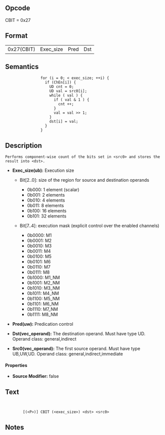<!---======================= begin_copyright_notice ============================

Copyright (C) 2020-2021 Intel Corporation

SPDX-License-Identifier: MIT

============================= end_copyright_notice ==========================-->

 

## Opcode

  CBIT = 0x27

## Format

| | | | |
| --- | --- | --- | --- |
| 0x27(CBIT) | Exec_size | Pred | Dst | Src0 |


## Semantics




                    for (i = 0; < exec_size; ++i) {
                      if (ChEn[i]) {
                        UD cnt = 0;
                        UD val = src0[i];
                        while ( val ) {
                          if ( val & 1 ) {
                            cnt ++;
                          }
                          val = val >> 1;
                        }
                        dst[i] = val;
                      }
                    }

## Description


    Performs component-wise count of the bits set in <src0> and stores the result into <dst>.

- **Exec_size(ub):** Execution size
 
  - Bit[2..0]: size of the region for source and destination operands
 
    - 0b000:  1 element (scalar) 
    - 0b001:  2 elements 
    - 0b010:  4 elements 
    - 0b011:  8 elements 
    - 0b100:  16 elements 
    - 0b101:  32 elements 
  - Bit[7..4]: execution mask (explicit control over the enabled channels)
 
    - 0b0000:  M1 
    - 0b0001:  M2 
    - 0b0010:  M3 
    - 0b0011:  M4 
    - 0b0100:  M5 
    - 0b0101:  M6 
    - 0b0110:  M7 
    - 0b0111:  M8 
    - 0b1000:  M1_NM 
    - 0b1001:  M2_NM 
    - 0b1010:  M3_NM 
    - 0b1011:  M4_NM 
    - 0b1100:  M5_NM 
    - 0b1101:  M6_NM 
    - 0b1110:  M7_NM 
    - 0b1111:  M8_NM
- **Pred(uw):** Predication control

- **Dst(vec_operand):** The destination operand. Must have type UD. Operand class: general,indirect

- **Src0(vec_operand):** The first source operand. Must have type UB,UW,UD. Operand class: general,indirect,immediate

#### Properties
- **Source Modifier:** false 


## Text
```
    

		[(<P>)] CBIT (<exec_size>) <dst> <src0>
```



## Notes


